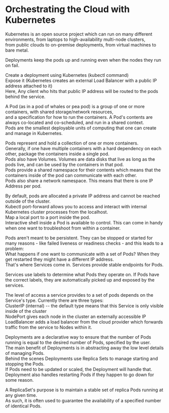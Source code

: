# Orchestrating the Cloud with Kubernetes

Kubernetes is an open source project which can run on many different environments, from laptops to high-availability multi-node clusters,                               
from public clouds to on-premise deployments, from virtual machines to bare metal.                                                                                

Deployments keep the pods up and running even when the nodes they run on fail.                                                                         

Create a deployment using Kubernetes (kubectl command)                                                                                                               
Expose it (Kubernetes creates an external Load Balancer with a public IP address attached to it)                                                                  
Here, Any client who hits that public IP address will be routed to the pods behind the service.                                                         

A Pod (as in a pod of whales or pea pod) is a group of one or more containers, with shared storage/network resources,                                              
and a specification for how to run the containers. A Pod's contents are always co-located and co-scheduled, and run in a shared context.                                   
Pods are the smallest deployable units of computing that one can create and manage in Kubernetes.                                                                 
           
Pods represent and hold a collection of one or more containers.                                                                                             
Generally, if one have multiple containers with a hard dependency on each other, package the containers inside a single pod.                                    
Pods also have Volumes. Volumes are data disks that live as long as the pods live, and can be used by the containers in that pod.                                
Pods provide a shared namespace for their contents which means that the containers inside of the pod can communicate with each other.                               
Pods also share a network namespace. This means that there is one IP Address per pod.                                                                                
 
By default, pods are allocated a private IP address and cannot be reached outside of the cluster.                                                                
Kubectl port-forward allows you to access and interact with internal Kubernetes cluster processes from the localhost.                                            
Map a local port to a port inside the pod.                                                                                                           
Interactive shell inside a Pod is available to control. This can come in handy when one want to troubleshoot from within a container.                             
 
Pods aren't meant to be persistent. They can be stopped or started for many reasons - like failed liveness or readiness checks - and this leads to a problem:             
What happens if one want to communicate with a set of Pods? When they get restarted they might have a different IP address.                                           
That's where Services come in. Services provide stable endpoints for Pods.                                                                        

Services use labels to determine what Pods they operate on. If Pods have the correct labels, they are automatically picked up and exposed by the services.        

The level of access a service provides to a set of pods depends on the Service's type. Currently there are three types:                       
ClusterIP (internal) -- the default type means that this Service is only visible inside of the cluster                                               
NodePort gives each node in the cluster an externally accessible IP                                                                                            
LoadBalancer adds a load balancer from the cloud provider which forwards traffic from the service to Nodes within it.                                             

Deployments are a declarative way to ensure that the number of Pods running is equal to the desired number of Pods, specified by the user.                             
The main benefit of Deployments is in abstracting away the low level details of managing Pods.                                                                      
Behind the scenes Deployments use Replica Sets to manage starting and stopping the Pods.                                                                               
If Pods need to be updated or scaled, the Deployment will handle that.                                                                                                
Deployment also handles restarting Pods if they happen to go down for some reason.                                                                                  

A ReplicaSet's purpose is to maintain a stable set of replica Pods running at any given time.                                                                        
As such, it is often used to guarantee the availability of a specified number of identical Pods.                                                                


